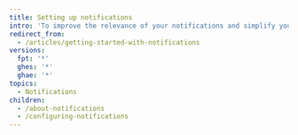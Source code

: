```yaml
---
title: Setting up notifications
intro: 'To improve the relevance of your notifications and simplify your triaging workflow, set up your notifications to match your priorities.'
redirect_from:
  - /articles/getting-started-with-notifications
versions:
  fpt: '*'
  ghes: '*'
  ghae: '*'
topics:
  - Notifications
children:
  - /about-notifications
  - /configuring-notifications
---
```


